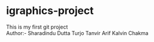 # igraphics-project
This is my first git project
<br>
Author:- Sharadindu Dutta Turjo 
         Tanvir Arif 
         Kalvin Chakma
